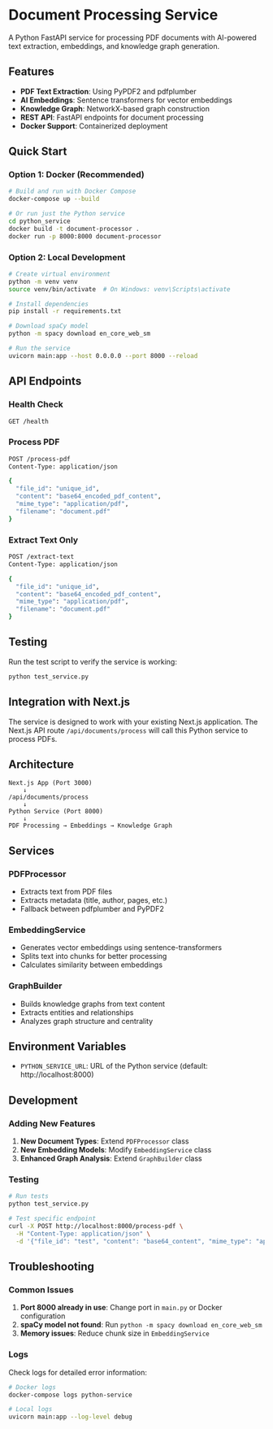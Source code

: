 # Document Processing Service

A Python FastAPI service for processing PDF documents with AI-powered text extraction, embeddings, and knowledge graph generation.

## Features

- **PDF Text Extraction**: Using PyPDF2 and pdfplumber
- **AI Embeddings**: Sentence transformers for vector embeddings
- **Knowledge Graph**: NetworkX-based graph construction
- **REST API**: FastAPI endpoints for document processing
- **Docker Support**: Containerized deployment

## Quick Start

### Option 1: Docker (Recommended)

```bash
# Build and run with Docker Compose
docker-compose up --build

# Or run just the Python service
cd python_service
docker build -t document-processor .
docker run -p 8000:8000 document-processor
```

### Option 2: Local Development

```bash
# Create virtual environment
python -m venv venv
source venv/bin/activate  # On Windows: venv\Scripts\activate

# Install dependencies
pip install -r requirements.txt

# Download spaCy model
python -m spacy download en_core_web_sm

# Run the service
uvicorn main:app --host 0.0.0.0 --port 8000 --reload
```

## API Endpoints

### Health Check
```bash
GET /health
```

### Process PDF
```bash
POST /process-pdf
Content-Type: application/json

{
  "file_id": "unique_id",
  "content": "base64_encoded_pdf_content",
  "mime_type": "application/pdf",
  "filename": "document.pdf"
}
```

### Extract Text Only
```bash
POST /extract-text
Content-Type: application/json

{
  "file_id": "unique_id",
  "content": "base64_encoded_pdf_content",
  "mime_type": "application/pdf",
  "filename": "document.pdf"
}
```

## Testing

Run the test script to verify the service is working:

```bash
python test_service.py
```

## Integration with Next.js

The service is designed to work with your existing Next.js application. The Next.js API route `/api/documents/process` will call this Python service to process PDFs.

## Architecture

```
Next.js App (Port 3000)
    ↓
/api/documents/process
    ↓
Python Service (Port 8000)
    ↓
PDF Processing → Embeddings → Knowledge Graph
```

## Services

### PDFProcessor
- Extracts text from PDF files
- Extracts metadata (title, author, pages, etc.)
- Fallback between pdfplumber and PyPDF2

### EmbeddingService
- Generates vector embeddings using sentence-transformers
- Splits text into chunks for better processing
- Calculates similarity between embeddings

### GraphBuilder
- Builds knowledge graphs from text content
- Extracts entities and relationships
- Analyzes graph structure and centrality

## Environment Variables

- `PYTHON_SERVICE_URL`: URL of the Python service (default: http://localhost:8000)

## Development

### Adding New Features

1. **New Document Types**: Extend `PDFProcessor` class
2. **New Embedding Models**: Modify `EmbeddingService` class
3. **Enhanced Graph Analysis**: Extend `GraphBuilder` class

### Testing

```bash
# Run tests
python test_service.py

# Test specific endpoint
curl -X POST http://localhost:8000/process-pdf \
  -H "Content-Type: application/json" \
  -d '{"file_id": "test", "content": "base64_content", "mime_type": "application/pdf", "filename": "test.pdf"}'
```

## Troubleshooting

### Common Issues

1. **Port 8000 already in use**: Change port in `main.py` or Docker configuration
2. **spaCy model not found**: Run `python -m spacy download en_core_web_sm`
3. **Memory issues**: Reduce chunk size in `EmbeddingService`

### Logs

Check logs for detailed error information:
```bash
# Docker logs
docker-compose logs python-service

# Local logs
uvicorn main:app --log-level debug
``` 